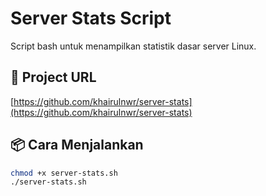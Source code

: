 # Server Stats Script

Script bash untuk menampilkan statistik dasar server Linux.

## 🔗 Project URL

[https://github.com/khairulnwr/server-stats](https://github.com/khairulnwr/server-stats)

## 📦 Cara Menjalankan

```bash
chmod +x server-stats.sh
./server-stats.sh

